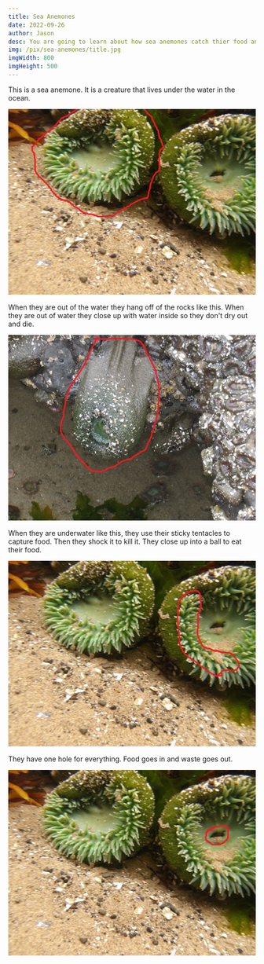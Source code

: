 ```yaml
---
title: Sea Anemones
date: 2022-09-26
author: Jason
desc: You are going to learn about how sea anemones catch thier food and kill thier food.
img: /pix/sea-anemones/title.jpg
imgWidth: 800
imgHeight: 500
---
```

This is a sea anemone. It is a creature that lives under the water in the ocean.

![sea anemone](/pix/sea-anemones/1.jpg)

When they are out of the water they hang off of the rocks like this. When they are out of water they close up with water inside so they don't dry out and die.

![sea anemone](/pix/sea-anemones/2.jpg)

When they are underwater like this, they use their sticky tentacles to capture food. Then they shock it to kill it. They close up into a ball to eat their food.

![sea anemone](/pix/sea-anemones/3.jpg)

They have one hole for everything. Food goes in and waste goes out.

![sea anemone](/pix/sea-anemones/4.jpg)

